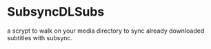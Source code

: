 # SubsyncDLSubs
a scrypt to walk on your media directory to sync already downloaded subtitles with subsync.
